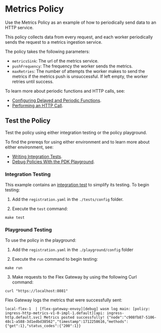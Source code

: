# Metrics Policy

Use the Metrics Policy as an example of how to periodically send data to an HTTP service.

This policy collects data from every request, and each worker periodically sends the request to a metrics ingestion service.

The policy takes the following parameters:
* `metricsSink`: The url of the metrics service.
* `pushFrequency`: The frequency the worker sends the metrics.
* `maxRetries`: The number of attempts the worker makes to send the metrics if the metrics push is unsuccessful. If left empty, the worker retries until success.

To learn more about periodic functions and HTTP calls, see:
* [Configuring Delayed and Periodic Functions](https://docs.mulesoft.com/pdk/latest/policies-pdk-configure-timer).
* [Performing an HTTP Call](https://docs.mulesoft.com/pdk/latest/policies-pdk-configure-features-http-request).

## Test the Policy

Test the policy using either integration testing or the policy playground.

To find the prereqs for using either environment and to learn more about either environment, see:

* [Writing Integration Tests](https://docs.mulesoft.com/pdk/latest/policies-pdk-integration-tests).
* [Debug Policies With the PDK Playground](https://docs.mulesoft.com/pdk/latest/policies-pdk-debug-local).

### Integration Testing

This example contains an [integration test](./tests/requests.rs) to simplify its testing. To begin testing:

1. Add the `registration.yaml` in the `./tests/config` folder.

2. Execute the `test` command:

``` shell
make test
```

### Playground Testing

To use the policy in the playground:

1. Add the `registration.yaml` in the `./playground/config` folder

2. Execute the `run` command to begin testing:

``` shell
make run
```

3. Make requests to the Flex Gateway by using the following Curl command:

```shell
curl "https://localhost:8081"
```

Flex Gateway logs the metrics that were successfully sent:

```text
local-flex-1  | [flex-gateway-envoy][debug] wasm log main: [policy: ingress-http-metrics-v1-0-impl-1.default][api: ingress-http.default.svc] Metrics posted successfully! {"node":"c908fb87-5106-48c1-a588-3d1edbd38562","timestamp":1712258616,"methods":{"get":1},"status_codes":{"200":1}}
```
